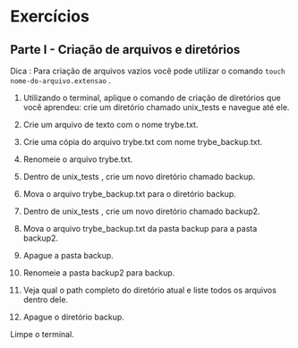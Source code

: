 # Exercícios

## Parte I - Criação de arquivos e diretórios

Dica : Para criação de arquivos vazios você pode utilizar o comando `touch nome-do-arquivo.extensao` .

1. Utilizando o terminal, aplique o comando de criação de diretórios que você aprendeu: crie um diretório chamado unix_tests e navegue até ele.

1. Crie um arquivo de texto com o nome trybe.txt.

1. Crie uma cópia do arquivo trybe.txt com nome trybe_backup.txt.

1. Renomeie o arquivo trybe.txt.

1. Dentro de unix_tests , crie um novo diretório chamado backup.

1. Mova o arquivo trybe_backup.txt para o diretório backup.

1. Dentro de unix_tests , crie um novo diretório chamado backup2.

1. Mova o arquivo trybe_backup.txt da pasta backup para a pasta backup2.

1. Apague a pasta backup.

1. Renomeie a pasta backup2 para backup.

1. Veja qual o path completo do diretório atual e liste todos os arquivos dentro dele.

1. Apague o diretório backup.

Limpe o terminal.
